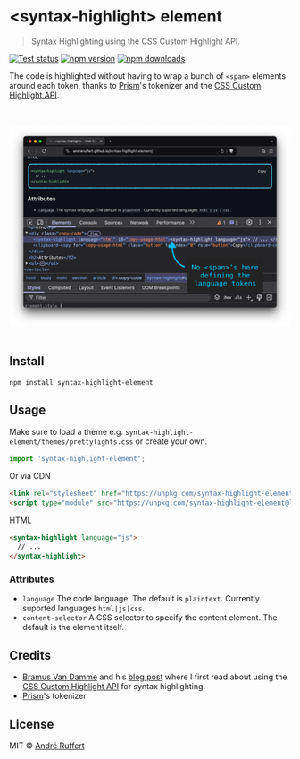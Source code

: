 # &lt;syntax-highlight&gt; element

> Syntax Highlighting using the CSS Custom Highlight API.

[![Test status](https://img.shields.io/github/actions/workflow/status/andreruffert/syntax-highlight-element/test.yml?label=Test&logo=github&color=32A9C3&labelColor=1B3C4A)](https://github.com/andreruffert/syntax-highlight-element/actions/workflows/test.yml)
[![npm version](https://img.shields.io/npm/v/syntax-highlight-element?color=32A9C3&labelColor=1B3C4A)](https://www.npmjs.com/package/syntax-highlight-element)
[![npm downloads](https://img.shields.io/npm/dm/syntax-highlight-element?logo=npm&color=32A9C3&labelColor=1B3C4A)](https://www.npmjs.com/package/syntax-highlight-element)

The code is highlighted without having to wrap a bunch of `<span>` elements around each token, thanks to [Prism][prism_github]'s tokenizer and the [CSS Custom Highlight API][MDN_CSS_Custom_Highlight_API].

<div align="center">
  <br>
  <br>
  <img src="media/cover.png" alt="Screenshot of the <syntax-highlight> element demo in the browser with DevTools open">
  <br>
  <br>
</div>

## Install

```shell
npm install syntax-highlight-element
```

## Usage

Make sure to load a theme e.g. `syntax-highlight-element/themes/prettylights.css` or create your own.

```js
import 'syntax-highlight-element';
```

Or via CDN

```html
<link rel="stylesheet" href="https://unpkg.com/syntax-highlight-element@latest/dist/themes/prettylights.css">
<script type="module" src="https://unpkg.com/syntax-highlight-element@latest/dist/syntax-highlight-element.js"></script>
```

HTML

```html
<syntax-highlight language="js">
  // ... 
</syntax-highlight>
```

### Attributes

* `language` The code language. The default is `plaintext`. Currently suported languages `html|js|css`.
* `content-selector` A CSS selector to specify the content element. The default is the element itself.

## Credits

* [Bramus Van Damme][bramus_github] and his [blog post][bramus_blog_post] where I first read about using the [CSS Custom Highlight API][MDN_CSS_Custom_Highlight_API] for syntax highlighting.
* [Prism][prism_github]'s tokenizer

## License

MIT © [André Ruffert](https://andreruffert.com)

[prism_github]: https://github.com/PrismJS/prism
[bramus_github]: https://github.com/bramus
[bramus_blog_post]: https://www.bram.us/2024/02/18/custom-highlight-api-for-syntax-highlighting
[MDN_CSS_Custom_Highlight_API]: https://developer.mozilla.org/en-US/docs/Web/API/CSS_Custom_Highlight_API
